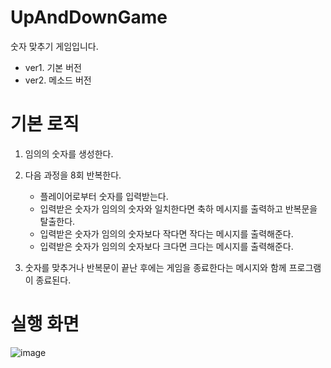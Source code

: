 # UpAndDownGame

숫자 맞추기 게임입니다.

- ver1. 기본 버전
- ver2. 메소드 버전

# 기본 로직

1. 임의의 숫자를 생성한다. 
2. 다음 과정을 8회 반복한다.
    - 플레이어로부터 숫자를 입력받는다. 
    - 입력받은 숫자가 임의의 숫자와 일치한다면 축하 메시지를 출력하고 반복문을 탈출한다. 
    - 입력받은 숫자가 임의의 숫자보다 작다면 작다는 메시지를 출력해준다. 
    - 입력받은 숫자가 임의의 숫자보다 크다면 크다는 메시지를 출력해준다. 
    
4. 숫자를 맞추거나 반복문이 끝난 후에는 게임을 종료한다는 메시지와 함께 프로그램이 종료된다.

# 실행 화면

![image](https://user-images.githubusercontent.com/102503668/211731410-3d580415-a9d8-472b-9078-840c2d099370.png)

